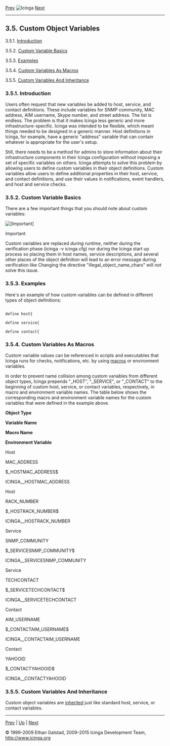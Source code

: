 [Prev](objectdefinitions.md) ![Icinga](../images/logofullsize.png "Icinga") [Next](configcgi.md)

* * * * *

3.5. Custom Object Variables
----------------------------

3.5.1. [Introduction](customobjectvars.md#introduction)

3.5.2. [Custom Variable Basics](customobjectvars.md#basicscustomvars)

3.5.3. [Examples](customobjectvars.md#examples)

3.5.4. [Custom Variables As
Macros](customobjectvars.md#customvarsasmacros)

3.5.5. [Custom Variables And
Inheritance](customobjectvars.md#inheritancecustomvars)

### 3.5.1. Introduction

Users often request that new variables be added to host, service, and
contact definitions. These include variables for SNMP community, MAC
address, AIM username, Skype number, and street address. The list is
endless. The problem is that it makes Icinga less generic and more
infrastructure-specific. Icinga was intended to be flexible, which meant
things needed to be designed in a generic manner. Host definitions in
Icinga, for example, have a generic "address" variable that can contain
whatever is appropriate for the user's setup.

Still, there needs to be a method for admins to store information about
their infrastructure components in their Icinga configuration without
imposing a set of specific variables on others. Icinga attempts to solve
this problem by allowing users to define custom variables in their
object definitions. Custom variables allow users to define additional
properties in their host, service, and contact definitions, and use
their values in notifications, event handlers, and host and service
checks.

### 3.5.2. Custom Variable Basics

There are a few important things that you should note about custom
variables:





![[Important]](../images/important.png)

Important

Custom variables are replaced *during runtime*, neither during the
verification phase (icinga -v icinga.cfg) nor during the Icinga start up
process so placing them in host names, service descriptions, and several
other places of the object definition will lead to an error message
during verification like
Changing the directive "illegal\_object\_name\_chars" will *not* solve
this issue.

### 3.5.3. Examples

Here's an example of how custom variables can be defined in different
types of object definitions:

<pre><code>
define host{

define service{

define contact{
</code></pre>

### 3.5.4. Custom Variables As Macros

Custom variable values can be referenced in scripts and executables that
Icinga runs for checks, notifications, etc. by using
[macros](macros.md "5.2. Understanding Macros and How They Work") or
environment variables.

In order to prevent name collision among custom variables from different
object types, Icinga prepends "\_HOST", "\_SERVICE", or "\_CONTACT" to
the beginning of custom host, service, or contact variables,
respectively, in macro and environment variable names. The table below
shows the corresponding macro and environment variable names for the
custom variables that were defined in the example above.

**Object Type**

**Variable Name**

**Macro Name**

**Environment Variable**

Host

MAC\_ADDRESS

\$\_HOSTMAC\_ADDRESS\$

ICINGA\_\_HOSTMAC\_ADDRESS

Host

RACK\_NUMBER

\$\_HOSTRACK\_NUMBER\$

ICINGA\_\_HOSTRACK\_NUMBER

Service

SNMP\_COMMUNITY

\$\_SERVICESNMP\_COMMUNITY\$

ICINGA\_\_SERVICESNMP\_COMMUNITY

Service

TECHCONTACT

\$\_SERVICETECHCONTACT\$

ICINGA\_\_SERVICETECHCONTACT

Contact

AIM\_USERNAME

\$\_CONTACTAIM\_USERNAME\$

ICINGA\_\_CONTACTAIM\_USERNAME

Contact

YAHOOID

\$\_CONTACTYAHOOID\$

ICINGA\_\_CONTACTYAHOOID

### 3.5.5. Custom Variables And Inheritance

Custom object variables are
[inherited](objectinheritance.md "7.26. Object Inheritance") just like
standard host, service, or contact variables.

* * * * *

[Prev](objectdefinitions.md) | [Up](ch03.md) | [Next](configcgi.md)






© 1999-2009 Ethan Galstad, 2009-2015 Icinga Development Team,
http://www.icinga.org
